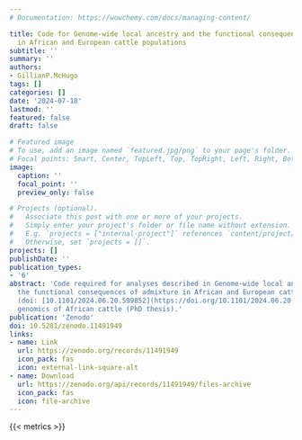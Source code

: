 ```yaml
---
# Documentation: https://wowchemy.com/docs/managing-content/

title: Code for Genome-wide local ancestry and the functional consequences of admixture
  in African and European cattle populations
subtitle: ''
summary: ''
authors:
- GillianP.McHugo
tags: []
categories: []
date: '2024-07-18'
lastmod: ''
featured: false
draft: false

# Featured image
# To use, add an image named `featured.jpg/png` to your page's folder.
# Focal points: Smart, Center, TopLeft, Top, TopRight, Left, Right, BottomLeft, Bottom, BottomRight.
image:
  caption: ''
  focal_point: ''
  preview_only: false

# Projects (optional).
#   Associate this post with one or more of your projects.
#   Simply enter your project's folder or file name without extension.
#   E.g. `projects = ["internal-project"]` references `content/project/deep-learning/index.md`.
#   Otherwise, set `projects = []`.
projects: []
publishDate: ''
publication_types:
- '6'
abstract: 'Code required for analyses described in Genome-wide local ancestry and
  the functional consequences of admixture in African and European cattle populations
  (doi: [10.1101/2024.06.20.599852](https://doi.org/10.1101/2024.06.20.599852)) and Chapter 2 of Integrative population and functional
  genomics of African cattle (PhD thesis).'
publication: 'Zenodo'
doi: 10.5281/zenodo.11491949
links:
- name: Link
  url: https://zenodo.org/records/11491949
  icon_pack: fas
  icon: external-link-square-alt
- name: Download
  url: https://zenodo.org/api/records/11491949/files-archive
  icon_pack: fas
  icon: file-archive
---
```


{{< metrics >}}